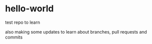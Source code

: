 # hello-world
test repo to learn

also making some updates to learn about branches, pull requests and commits
